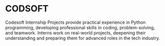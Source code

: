 # CODSOFT
Codesoft Internship Projects provide practical experience in Python programming, developing professional skills in coding, problem-solving, and teamwork. Interns work on real-world projects, deepening their understanding and preparing them for advanced roles in the tech industry.
